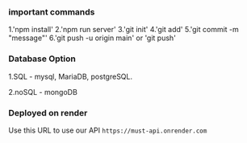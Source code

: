 ### important commands 

1.'npm install'
2.'npm run server'
3.'git init'
4.'git add'
5.'git commit -m "message"'
6.'git push -u origin main' or 'git push'

### Database Option

1.SQL - mysql, MariaDB, postgreSQL.

2.noSQL - mongoDB

### Deployed on render

Use this URL to use our API `https://must-api.onrender.com` 
